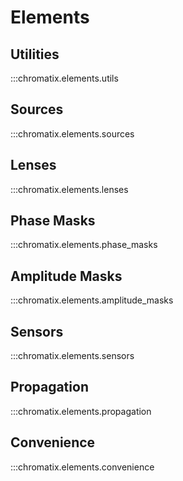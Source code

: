 # Elements

## Utilities
:::chromatix.elements.utils

## Sources
:::chromatix.elements.sources

## Lenses
:::chromatix.elements.lenses

## Phase Masks
:::chromatix.elements.phase_masks

## Amplitude Masks
:::chromatix.elements.amplitude_masks

## Sensors
:::chromatix.elements.sensors

## Propagation
:::chromatix.elements.propagation

## Convenience
:::chromatix.elements.convenience
